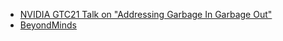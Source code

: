 - [NVIDIA GTC21 Talk on "Addressing Garbage In Garbage Out"](https://youtu.be/5cp_JBrDZvk)
- [BeyondMinds](https://beyondminds.ai/)